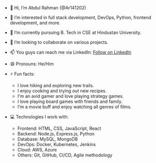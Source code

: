 - 👋 Hi, I’m Abdul Rahman (@Ar141202)
- 👀 I’m interested in full stack development, DevOps, Python, frontend development, and more.
- 🌱 I’m currently pursuing B. Tech in CSE at Hindustan University.
- 💞️ I’m looking to collaborate on various projects.
- 📫 You guys can reach me via LinkedIn: [Follow on LinkedIn](https://www.linkedin.com/in/rahman141204)
- 😄 Pronouns: He/Him
- ⚡ Fun facts:
  - I love hiking and exploring new trails.
  - I enjoy cooking and trying out new recipes.
  - I'm an avid gamer and love playing strategy games.
  - I love playing board games with friends and family.
  - I'm a movie buff and enjoy watching all genres of films.

- 💻 Technologies I work with:
  - Frontend: HTML, CSS, JavaScript, React
  - Backend: Node.js, Express.js, Python
  - Database: MySQL, MongoDB
  - DevOps: Docker, Kubernetes, Jenkins
  - Cloud: AWS, Azure
  - Others: Git, GitHub, CI/CD, Agile methodology
